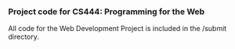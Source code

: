 ### Project code for CS444: Programming for the Web

All code for the Web Development Project is included in the /submit directory.
